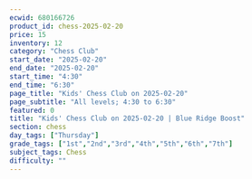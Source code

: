 ```yaml
---
ecwid: 680166726
product_id: chess-2025-02-20
price: 15
inventory: 12
category: "Chess Club"
start_date: "2025-02-20"
end_date: "2025-02-20"
start_time: "4:30"
end_time: "6:30"
page_title: "Kids' Chess Club on 2025-02-20"
page_subtitle: "All levels; 4:30 to 6:30"
featured: 0
title: "Kids' Chess Club on 2025-02-20 | Blue Ridge Boost"
section: chess
day_tags: ["Thursday"]
grade_tags: ["1st","2nd","3rd","4th","5th","6th","7th"]
subject_tags: Chess
difficulty: ""
---
```


